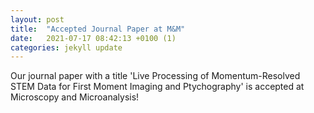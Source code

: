 ```yaml
---
layout: post
title:  "Accepted Journal Paper at M&M"
date:   2021-07-17 08:42:13 +0100 (1)
categories: jekyll update
---
```


Our journal paper with a title 'Live Processing of Momentum-Resolved STEM Data for First Moment
Imaging and Ptychography' is accepted at Microscopy and Microanalysis!